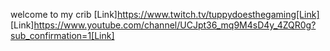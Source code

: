 welcome to my crib
[Link]https://www.twitch.tv/tuppydoesthegaming[Link]
[Link]https://www.youtube.com/channel/UCJpt36_mq9M4sD4y_4ZQR0g?sub_confirmation=1[Link]
